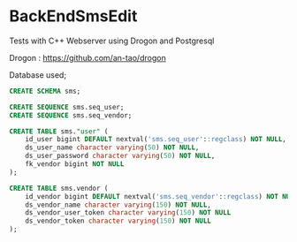 # BackEndSmsEdit
Tests with C++ Webserver using Drogon and Postgresql

Drogon : https://github.com/an-tao/drogon

Database used;

```SQL
CREATE SCHEMA sms;

CREATE SEQUENCE sms.seq_user;
CREATE SEQUENCE sms.seq_vendor;

CREATE TABLE sms."user" (
    id_user bigint DEFAULT nextval('sms.seq_user'::regclass) NOT NULL,
    ds_user_name character varying(50) NOT NULL,
    ds_user_password character varying(50) NOT NULL,
    fk_vendor bigint NOT NULL
);

CREATE TABLE sms.vendor (
    id_vendor bigint DEFAULT nextval('sms.seq_vendor'::regclass) NOT NULL,
    ds_vendor_name character varying(150) NOT NULL,
    ds_vendor_user_token character varying(150) NOT NULL
    ds_vendor_token character varying(150) NOT NULL
);
```
